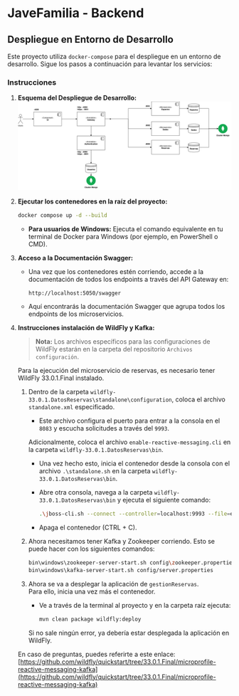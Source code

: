 # JaveFamilia - Backend

## Despliegue en Entorno de Desarrollo

Este proyecto utiliza `docker-compose` para el despliegue en un entorno de desarrollo. Sigue los pasos a continuación para levantar los servicios:

### Instrucciones

1. **Esquema del Despliegue de Desarrollo:**
   ![Diagrama de despliegue](https://github.com/NicolasMonta1807/javefamilia-back/blob/main/Docs/Deploy.jpg?raw=true)

2. **Ejecutar los contenedores en la raíz del proyecto:**
   ```bash
   docker compose up -d --build
   ```
    * **Para usuarios de Windows:** Ejecuta el comando equivalente en tu terminal de Docker para Windows (por ejemplo, en PowerShell o CMD).

3. **Acceso a la Documentación Swagger:**
    - Una vez que los contenedores estén corriendo, accede a la documentación de todos los endpoints a través del API Gateway en:
      ```
      http://localhost:5050/swagger
      ```
    - Aquí encontrarás la documentación Swagger que agrupa todos los endpoints de los microservicios.
4. **Instrucciones instalación de WildFly y Kafka:**

   > **Nota:** Los archivos específicos para las configuraciones de WildFly estarán en la carpeta del repositorio `Archivos configuración`.

   Para la ejecución del microservicio de reservas, es necesario tener WildFly 33.0.1.Final instalado.

   1. Dentro de la carpeta `wildfly-33.0.1.DatosReservas\standalone\configuration`, coloca el archivo `standalone.xml` especificado.
      
      * Este archivo configura el puerto para entrar a la consola en el `8083` y escucha solicitudes a través del `9993`.

      Adicionalmente, coloca el archivo `enable-reactive-messaging.cli` en la carpeta `wildfly-33.0.1.DatosReservas\bin`.

      * Una vez hecho esto, inicia el contenedor desde la consola con el archivo `.\standalone.sh` en la carpeta `wildfly-33.0.1.DatosReservas\bin`.
        
      * Abre otra consola, navega a la carpeta `wildfly-33.0.1.DatosReservas\bin` y ejecuta el siguiente comando:

        ```bash
        .\jboss-cli.sh --connect --controller=localhost:9993 --file=enable-reactive-messaging.cli
        ```

      * Apaga el contenedor (CTRL + C).

   2. Ahora necesitamos tener Kafka y Zookeeper corriendo. Esto se puede hacer con los siguientes comandos:

      ```bash
      bin\windows\zookeeper-server-start.sh config\zookeeper.properties
      bin\windows\kafka-server-start.sh config/server.properties
      ```

   3. Ahora se va a desplegar la aplicación de `gestionReservas`.  
      Para ello, inicia una vez más el contenedor.

      * Ve a través de la terminal al proyecto y en la carpeta raíz ejecuta:

        ```bash
        mvn clean package wildfly:deploy
        ```

      Si no sale ningún error, ya debería estar desplegada la aplicación en WildFly.

   En caso de preguntas, puedes referirte a este enlace:  
   [https://github.com/wildfly/quickstart/tree/33.0.1.Final/microprofile-reactive-messaging-kafka](https://github.com/wildfly/quickstart/tree/33.0.1.Final/microprofile-reactive-messaging-kafka)


